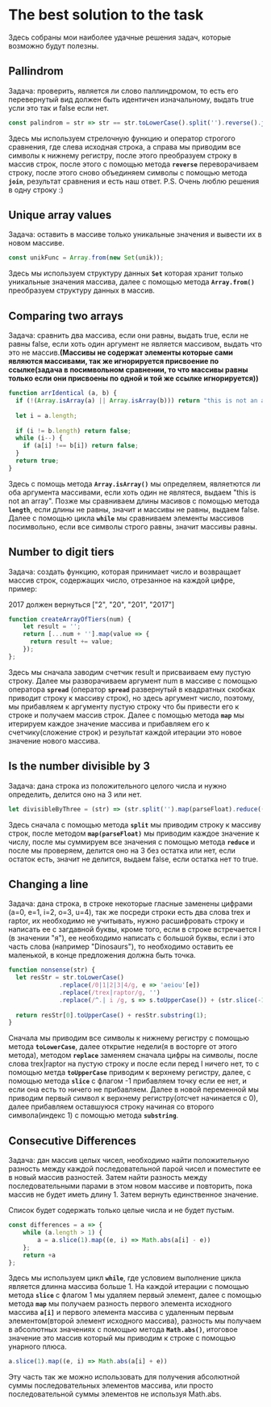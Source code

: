 # **The best solution to the task**

Здесь собраны мои наиболее удачные решения задач, которые возможно будут полезны.


## **Pallindrom**

Задача: проверить, является ли слово паллиндромом, то есть его перевернутый вид должен быть идентичен изначальному, выдать true усли это так и false если нет.

```JavaScript
const palindrom = str => str == str.toLowerCase().split('').reverse().join('');
```

Здесь мы используем стрелочную функцию и оператор строгого сравнения, где слева исходная строка, а справа мы приводим все символы к нижнему регистру, после этого преобразуем строку в массив строк, после этого с помощью метода __```reverse```__ переворачиваем строку, после этого сново объединяем символы с помощью метода __```join```__, результат сравнения и есть наш ответ. 
P.S. Очень люблю решения в одну строку :)

## **Unique array values**

Задача: оставить в массиве только уникальные значения и вывести их в новом массиве.

```JavaScript
const unikFunc = Array.from(new Set(unik));
```

Здесь мы используем структуру данных __```Set```__ которая хранит только уникальные значения массива, далее с помощью метода __```Array.from()```__ преобразуем структуру данных в массив.

## **Comparing two arrays**

Задача: сравнить два массива, если они равны, выдать true, если не равны false, если хоть один аргумент не является массивом, выдать что это не массив.__(Массивы не содержат элементы которые сами являются массивами, так же игнорируется присвоение по ссылке(задача в посимвольном сравнении, то что массивы равны только если они присвоены по одной и той же ссылке игнорируется))__

```JavaScript
function arrIdentical (a, b) {
  if (!(Array.isArray(a) || Array.isArray(b))) return "this is not an array";
  
  let i = a.length;
  
  if (i != b.length) return false;
  while (i--) {
    if (a[i] !== b[i]) return false;
  }
  return true;
}
```

Здесь с помощь метода __```Array.isArray()```__ мы определяем, являетются ли оба аргумента массивами, если хоть один не являтеся, выдаем "this is not an array". Позже мы сравниваем длины масивов с помощью метода __```length```__, если длины не равны, значит и массивы не равны, выдаем false. Далее с помощью цикла __```while```__ мы сравниваем элементы массивов посимвольно, если все символы строго равны, значит массивы равны.

## **Number to digit tiers**

Задача: создать функцию, которая принимает число и возвращает массив строк, содержащих число, отрезанное на каждой цифре, пример:

2017 должен вернуться ["2", "20", "201", "2017"]

```JavaScript
function createArrayOfTiers(num) {
    let result = '';
    return [...num + ''].map(value => {
      return result += value;
    });
};
```

Здесь мы сначала заводим счетчик result и присваиваем ему пустую строку. Далее мы разворачиваем аргумент num в массиве с помощью оператора __```spread```__ (оператор __```spread```__ развернутый в квадратных скобках приводит строку к массиву строк), но здесь аргумент число, поэтому, мы прибавляем к аргументу пустую строку что бы привести его к строке и получаем массив строк. Далее с помощью метода __```map```__ мы итерируем каждое значение массива и прибавляем его к счетчику(сложение строк) и результат каждой итерации это новое значение нового массива.

## **Is the number divisible by 3**

Задача: дана строка из положительного целого числа и нужно определить, делится оно на 3 или нет.

```JavaScript
let divisibleByThree = (str) => (str.split('').map(parseFloat).reduce((a, b) => a + b)) % 3 ? false : true;
```
Здесь сначала с помощью метода __```split```__ мы приводим строку к массиву строк, после методом __```map(parseFloat)```__ мы приводим каждое значение к числу, после мы суммируем все значения с помощью метода __```reduce```__ и после мы проверяем, делится оно на 3 без остатка или нет, если остаток есть, значит не делится, выдаем false, если остатка нет то true.

## **Сhanging a line**

Задача: дана строка, в строке некоторые гласные заменены цифрами (a=0, e=1, i=2, o=3, u=4), так же посреди строки есть два слова trex и raptor, их необходимо не учитывать, нужно расшифровать строку и написать ее с загдавной буквы, кроме того, если в строке встречается I (в значении "я"), ее необходимо написать с большой буквы, если i это часть слова (например "Dinosaurs"), то необходимо оставить ее маленькой, в конце предложения должна быть точка.

```JavaScript
function nonsense(str) {
  let resStr = str.toLowerCase()
              .replace(/0|1|2|3|4/g, e => 'aeiou'[e])
              .replace(/trex|raptor/g, '')
              .replace(/^.| i /g, s => s.toUpperCase()) + (str.slice(-1) === '.' ? '' : '.');
  
  return resStr[0].toUpperCase() + resStr.substring(1);
}
```
Сначала мы приводим все символы к нижнему регистру с помощью метода __```toLowerCase```__, далее открытие недели(я в восторге от этого метода), методом __```replace```__ заменяем сначала цифры на символы, после слова trex|raptor на пустую строку и после если перед I ничего нет, то с помощью метда __```toUpperCase```__ приводим к верхнему регистру, далее, с помощью метода __```slice```__ с флагом -1 прибавляем точку если ее нет, и если она есть то ничего не прибавляем. Далее в новой переменной мы приводим первый символ к верхнему регистру(отсчет начинается с 0), далее прибавляем оставшуюся строку начиная со второго символа(индекс 1) с помощью метода __```substring```__.

## **Consecutive Differences**

Задача: дан массив целых чисел, необходимо найти положительную разность между каждой последовательной парой чисел и поместите ее в новый массив разностей. Затем найти разность между последовательными парами в этом новом массиве и повторить, пока массив не будет иметь длину 1. Затем вернуть единственное значение.

Список будет содержать только целые числа и не будет пустым.

```JavaScript
const differences = a => {
    while (a.length > 1) {
        a = a.slice(1).map((e, i) => Math.abs(a[i] - e))
    };
    return +a
};
```
Здесь мы используем цикл __```while```__, где условием выполнение цикла является длинна массива больше 1. На каждой итерации с помощью метода __```slice```__ с флагом 1 мы удаляем первый элемент, далее с помощью метода __```map```__ мы получаем разность первого элемента исходного массива __```a[i]```__ и первого элемента массива с удаленным первым элементом(второй элемент исходного массива), разность мы получаем в абсолютных значениях с помощью метода __```Math.abs()```__, итоговое значение это массив который мы приводим к строке с помощью унарного плюса. 

```JavaScript
a.slice(1).map((e, i) => Math.abs(a[i] + e))
```
Эту часть так же можно использовать для получения абсолютной суммы последовательных элементов массива, или просто последовательной суммы элементов не используя Math.abs.
